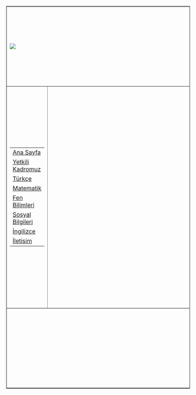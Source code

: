 <html>
<head>
<title>Ana Sayfam</title>
</head>
<body>
<table border="1" cellspacing="0" cellpadding="0" align="center">
<tr>
<td colspan="2" height="218" background="">
<img src="C:\Users\BATUE\Desktop\Site Dosyası\images/indir.png">
</td>
</tr>

<tr>
<td width="228" height="600">
<table width="228" border="0">
<tr><td height="25"><a href="https://e-ebaynazec.github.io/ana_sayfa.html" target="cerceve">Ana Sayfa</a></td></tr>
<tr><td height="25"><a href="https://e-ebaynazec.github.io/yetkiller.html" target="cerceve">Yetkili Kadromuz</a></td></tr>
<tr><td height="25"><a href="https://e-ebaynazec.github.io/turkce.html" target="cerceve">Türkçe</a></td></tr>
<tr><td height="25"><a href="https://e-ebaynazec.github.io/matematik.html" target="cerceve">Matematik</a></td></tr>
<tr><td height="25"><a href="https://e-ebaynazec.github.io/fen.html" target="cerceve">Fen Bilimleri</a></td></tr>
<tr><td height="25"><a href="https://e-ebaynazec.github.io/hata.html" target="cerceve">Sosyal Bilgileri</a></td></tr>
<tr><td height="25"><a href="https://e-ebaynazec.github.io/hata.html" target="cerceve">İngilizce</a></td></tr>
<tr><td height="25"><a href="https://e-ebaynazec.github.io/hata.html" target="cerceve">İletisim</a></td></tr>


</table>
</td>
<td width="700">
<iframe width="700" height="600" frameborder="0" name="cerceve" src="" scrolling="no"></iframe>

</td>
</tr>

<tr>
<td colspan="2" height="218" background="C:\Users\BATUE\Desktop\Site Dosyası\images/indir.png"
</td>
</tr>

</table>

</body>
</html>

